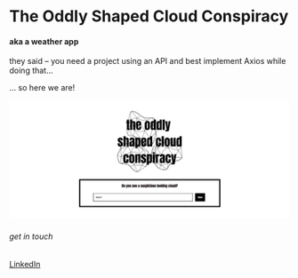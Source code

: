 # The Oddly Shaped Cloud Conspiracy

#### aka a weather app

they said – you need a project using an API and best implement Axios while doing that...

... so here we are!

![the oddly shaped cloud conspiracy logo and location input](/public/images/readmeImages/cloudConspiracyStart.png)

###### get in touch

[LinkedIn](https://www.linkedin.com/in/cathacz/)

